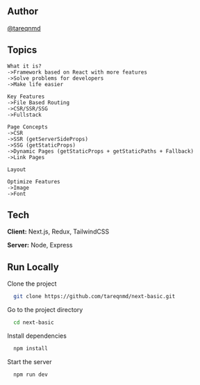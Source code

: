 
## Author

[@tareqnmd](https://www.github.com/octokatherine)


## Topics

```
What it is? 
->Framework based on React with more features
->Solve problems for developers
->Make life easier 

Key Features
->File Based Routing
->CSR/SSR/SSG
->Fullstack

Page Concepts
->CSR
->SSR (getServerSideProps)
->SSG (getStaticProps)
->Dynamic Pages (getStaticProps + getStaticPaths + Fallback)
->Link Pages

Layout

Optimize Features
->Image
->Font
```

## Tech

**Client:** Next.js, Redux, TailwindCSS

**Server:** Node, Express


## Run Locally

Clone the project

```bash
  git clone https://github.com/tareqnmd/next-basic.git
```

Go to the project directory

```bash
  cd next-basic
```

Install dependencies

```bash
  npm install
```

Start the server

```bash
  npm run dev
```

